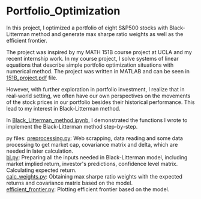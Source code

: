 # Portfolio_Optimization
In this project, I optimized a portfolio of eight S&P500 stocks with Black-Litterman method and generate max sharpe ratio weights as well as the efficient frontier.<br>  

The project was inspired by my MATH 151B course project at UCLA and my recent internship work. In my course project, I solve systems of linear equations that describe simple portfolio optimization situations with numerical method. The project was written in MATLAB and can be seen in [151B_project.pdf](https://github.com/yfang82/Portfolio_Optimization/blob/main/151B_Project.pdf) file.<br> 
 
However, with further exploration in portfolio investment, I realize that in real-world setting, we often have our own perspectives on the movements of the stock prices in our portfolio besides their historical performance. This lead to my interest in Black-Litterman method. <br>  

In [Black_Litterman_method.ipynb](https://github.com/yfang82/Portfolio_Optimization/blob/main/Black_Litterman_method.ipynb), I demonstrated the functions I wrote to implement the Black-Litterman method step-by-step. 

py files:
[preprocessing.py](https://github.com/yfang82/Portfolio_Optimization/blob/main/preprocessing.py): Web scrapping, data reading and some data processing to get market cap, covariance matrix and delta, which are needed in later calculation.<br>
[bl.py](https://github.com/yfang82/Portfolio_Optimization/blob/main/bl.py): Preparing all the inputs needed in Black-Litterman model, including market implied return, investor's predictions, confidence level matrix. Calculating expected return.<br>
[calc_weights.py](https://github.com/yfang82/Portfolio_Optimization/blob/main/calc_weights.py): Obtaining max sharpe ratio weights with the expected returns and covariance matrix based on the model. <br>
[efficient_frontier.py](https://github.com/yfang82/Portfolio_Optimization/blob/main/efficient_frontier.py): Plotting efficient frontier based on the model.
